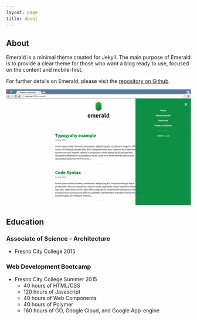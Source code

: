 ```yaml
---
layout: page
title: About
---
```

## About
Emerald is a minimal theme created for Jekyll. The main purpose of Emerald is to provide a clear theme for those who want a blog ready to use, focused on the content and mobile-first.

For further details on Emerald, please visit the [repository on Github](https://github.com/KingFelix/emerald/).

![Emerald](img/Emerald01.png "Emerald")

## Education

### Associate of Science - Architecture
* Fresno City College 2015 

### Web Development Bootcamp
* Fresno City College Summer 2015
	* 40 hours of HTML/CSS 
	* 120 hours of Javascript
	* 40 hours of Web Components
	* 40 hours of Polymer
	* 160 hours of GO, Google Cloud, and Google App-engine

